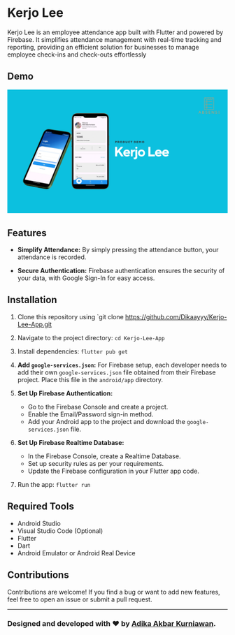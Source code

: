 # Kerjo Lee

Kerjo Lee is an employee attendance app built with Flutter and powered by Firebase. It simplifies attendance management with real-time tracking and reporting, providing an efficient solution for businesses to manage employee check-ins and check-outs effortlessly

## Demo

<img src="banner.png">

## Features

- **Simplify Attendance:** By simply pressing the attendance button, your attendance is recorded.

- **Secure Authentication:** Firebase authentication ensures the security of your data, with Google Sign-In for easy access.

## Installation

1. Clone this repository using `git clone https://github.com/Dikaayyy/Kerjo-Lee-App.git
2. Navigate to the project directory: `cd Kerjo-Lee-App`
3. Install dependencies: `flutter pub get`
4. **Add `google-services.json`:** For Firebase setup, each developer needs to add their own `google-services.json` file obtained from their Firebase project. Place this file in the `android/app` directory.

6. **Set Up Firebase Authentication:**
   - Go to the Firebase Console and create a project.
   - Enable the Email/Password sign-in method.
   - Add your Android app to the project and download the `google-services.json` file.

7. **Set Up Firebase Realtime Database:**
   - In the Firebase Console, create a Realtime Database.
   - Set up security rules as per your requirements.
   - Update the Firebase configuration in your Flutter app code.

8. Run the app: `flutter run`

## Required Tools

- Android Studio
- Visual Studio Code (Optional)
- Flutter
- Dart
- Android Emulator or Android Real Device

## Contributions

Contributions are welcome! If you find a bug or want to add new features, feel free to open an issue or submit a pull request.

-----

### Designed and developed with ❤️ by [Adika Akbar Kurniawan](https://www.linkedin.com/in/adika-akbar-kurniawan/).
